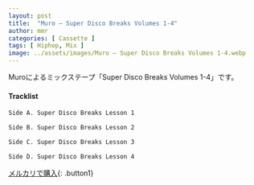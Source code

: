 ```yaml
---
layout: post
title:  "Muro – Super Disco Breaks Volumes 1-4"
author: mmr
categories: [ Cassette ]
tags: [ Hiphop, Mix ]
image: ../assets/images/Muro – Super Disco Breaks Volumes 1-4.webp
---
```


Muroによるミックステープ「Super Disco Breaks Volumes 1-4」です。

#### Tracklist
```md
Side A. Super Disco Breaks Lesson 1

Side B. Super Disco Breaks Lesson 2

Side C. Super Disco Breaks Lesson 3

Side D. Super Disco Breaks Lesson 4
```

[メルカリで購入](https://jp.mercari.com/item/m85258489919?afid=6142608987){: .button1}


